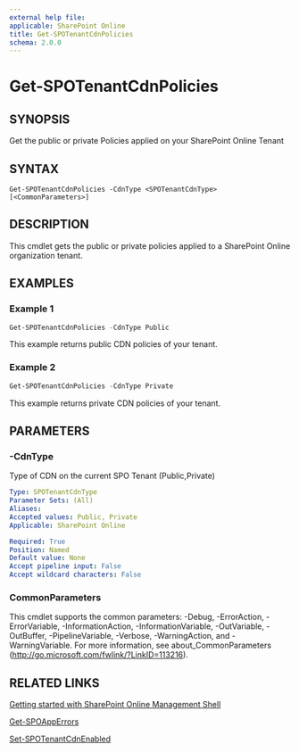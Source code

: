 ```yaml
---
external help file: 
applicable: SharePoint Online
title: Get-SPOTenantCdnPolicies
schema: 2.0.0
---
```


# Get-SPOTenantCdnPolicies

## SYNOPSIS
Get the public or private Policies applied on your SharePoint Online Tenant

## SYNTAX

```
Get-SPOTenantCdnPolicies -CdnType <SPOTenantCdnType> [<CommonParameters>]
```

## DESCRIPTION
This cmdlet gets the public or private policies applied to a SharePoint Online organization tenant.

## EXAMPLES

### Example 1 
```powershell
Get-SPOTenantCdnPolicies -CdnType Public
```

This example returns public CDN policies of your tenant.

### Example 2 
```powershell
Get-SPOTenantCdnPolicies -CdnType Private
```

This example returns private CDN policies of your tenant.

## PARAMETERS

### -CdnType
Type of CDN on the current SPO Tenant (Public,Private)

```yaml
Type: SPOTenantCdnType
Parameter Sets: (All)
Aliases: 
Accepted values: Public, Private
Applicable: SharePoint Online

Required: True
Position: Named
Default value: None
Accept pipeline input: False
Accept wildcard characters: False
```

### CommonParameters
This cmdlet supports the common parameters: -Debug, -ErrorAction, -ErrorVariable, -InformationAction, -InformationVariable, -OutVariable, -OutBuffer, -PipelineVariable, -Verbose, -WarningAction, and -WarningVariable. For more information, see about_CommonParameters (http://go.microsoft.com/fwlink/?LinkID=113216).



## RELATED LINKS


[Getting started with SharePoint Online Management Shell](https://docs.microsoft.com/en-us/powershell/sharepoint/sharepoint-online/connect-sharepoint-online?view=sharepoint-ps)

[Get-SPOAppErrors](Get-SPOAppErrors.md)

[Set-SPOTenantCdnEnabled](Set-SPOTenantCdnEnabled.md)

